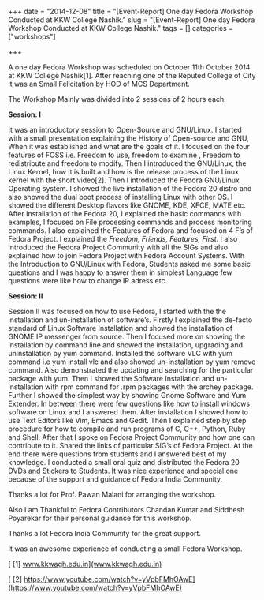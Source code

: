 +++ 
date = "2014-12-08"
title = "[Event-Report] One day Fedora Workshop Conducted at KKW College Nashik."
slug = "[Event-Report] One day Fedora Workshop Conducted at KKW College Nashik." 
tags = []
categories = ["workshops"]

+++

A one day Fedora Workshop was scheduled on October 11th October 2014 at KKW College Nashik[1].
After reaching one of the Reputed College of City it was an Small Felicitation by HOD of MCS Department.

The Workshop Mainly was divided into 2 sessions of 2 hours each.

__Session: I__

It was an introductory session to Open-Source and GNU/Linux. I started with a small presentation explaining the History of Open-source and GNU, When it was established and what are the goals of it. I focused on the four features of FOSS i.e. Freedom to use, freedom to examine , Freedom to redistribute and freedom to modify. Then I introduced the GNU/Linux, the Linux Kernel, how it is built and how is the release process of the Linux kernel with the short video[2]. Then I introduced the Fedora GNU/Linux Operating system. I showed the live installation of the Fedora 20 distro and also showed the dual boot process of installing Linux with other OS. I showed the different Desktop flavors like GNOME, KDE, XFCE, MATE etc. After Installation of the Fedora 20, I explained the basic commands with examples, I focused on File processing commands and process monitoring commands. I also explained the Features of Fedora and focused on 4 F’s of Fedora Project. I explained the _Freedom, Friends, Features, First_. I also introduced the Fedora Project Community with all the SIGs and also explained how to join Fedora Project with Fedora Account Systems. With the Introduction to GNU/Linux with Fedora, Students asked me some basic questions and I was happy to answer them in simplest Language few questions were like how to change IP adress etc.

  
__Session: II__

Session II was focused on how to use Fedora, I started with the the installation and un-installation of software’s. Firstly I explained the de-facto standard of Linux Software Installation and showed the installation of GNOME IP messenger from source. Then I focused more on showing the installation by command line and showed the installation, upgrading and uninstallation by yum command. Installed the software VLC with yum command i.e yum install vlc and also showed un-installation by yum remove command. Also demonstrated the updating and searching for the particular package with yum. Then I showed the Software Installation and un-installation with rpm command for .rpm packages with the archey package. Further I showed the simplest way by showing Gnome Software and Yum Extender. In between there were few questions like how to install windows software on Linux and I answered them. After installation I showed how to use Text Editors like Vim, Emacs and Gedit. Then I explained step by step procedure for how to compile and run programs of C, C++, Python, Ruby and Shell. After that I spoke on Fedora Project Community and how one can contribute to it. Shared the links of particular SIG’s of Fedora Project.
At the end there were questions from students and I answered best of my knowledge.
I conducted a small oral quiz and distributed the Fedora 20 DVDs and Stickers to Students.
It was nice experience and special one because of the support and guidance of Fedora India Community.

Thanks a lot for Prof. Pawan Malani for arranging the workshop.

Also I am Thankful to Fedora Contributors Chandan Kumar and Siddhesh Poyarekar for their personal guidance for this workshop.

Thanks a lot Fedora India Community for the great support.

It was an awesome experience of conducting a small Fedora Workshop.

[ [1] www.kkwagh.edu.in](www.kkwagh.edu.in)

[ [2] https://www.youtube.com/watch?v=yVpbFMhOAwE](https://www.youtube.com/watch?v=yVpbFMhOAwE)